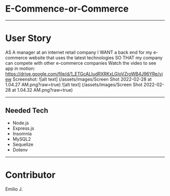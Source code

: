 # E-Commence-or-Commerce
***

# User Story
AS A manager at an internet retail company
I WANT a back end for my e-commerce website that uses the latest technologies
SO THAT my company can compete with other e-commerce companies
Watch the video to see app in motion: https://drive.google.com/file/d/1_ETGcALIudRXRKxLGIoVZroWB4J96YRe/view
Screenshot: 
![alt text] (/assets/images/Screen Shot 2022-02-28 at 1.04.27 AM.png?raw=true)
![alt text] (/assets/images/Screen Shot 2022-02-28 at 1.04.32 AM.png?raw=true)
*** 

## Needed Tech
* Node.js
* Express.js
* Insomnia
* MySQL2
* Sequelize
* Dotenv
***

# Contributor
Emilio J.

